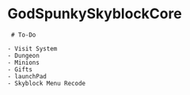 # GodSpunkySkyblockCore

    
    
     # To-Do
     
    - Visit System
    - Dungeon
    - Minions
    - Gifts
    - launchPad
    - Skyblock Menu Recode
 
